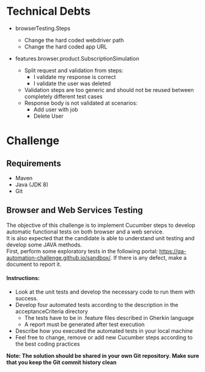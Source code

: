 # Technical Debts

* browserTesting.Steps
  * Change the hard coded webdriver path
  * Change the hard coded app URL

* features.browser.product.SubscriptionSimulation
  * Split request and validation from steps:
    * I validate my response is correct
    * I validate the user was deleted
  * Validation steps are too generic and should not be reused between completely
    different test cases
  * Response body is not validated at scenarios:
    * Add user with job
    * Delete User
  
# Challenge

## Requirements

* Maven
* Java (JDK 8)
* Git

## Browser and Web Services Testing

The objective of this challenge is to implement Cucumber steps to develop automatic
functional tests on both browser and a web service.  
It is also expected that the candidate is able to understand unit testing and develop some
JAVA methods.  
First, perform some exploratory tests in the following
portal: https://qa-automation-challenge.github.io/sandbox/. If there is any defect, make a
document to report it.

#### Instructions:

* Look at the unit tests and develop the necessary code to run them with success.
* Develop four automated tests according to the description in the acceptanceCriteria
  directory
    * The tests have to be in .feature files described in Gherkin language
    * A report must be generated after test execution
* Describe how you executed the automated tests in your local machine
* Feel free to change, remove or add new Cucumber steps according to the best coding
  practices

**Note: The solution should be shared in your own Git repository. Make sure that you keep
the Git commit history clean**